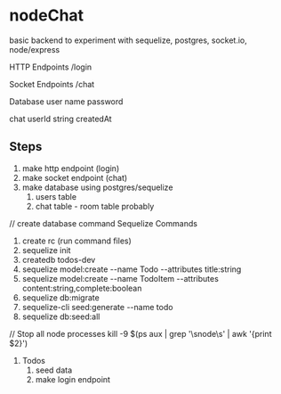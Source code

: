 # nodeChat
basic backend to experiment with sequelize, postgres, socket.io, node/express


HTTP Endpoints
/login


Socket Endpoints
/chat


Database
user
  name password

chat
  userId string createdAt

## Steps

1. make http endpoint (login)
2. make socket endpoint (chat)
3. make database using postgres/sequelize
   1. users table
   2. chat table - room table probably


// create database command
Sequelize Commands
1. create rc (run command files)
2. sequelize init
3. createdb todos-dev
4. sequelize model:create --name Todo --attributes title:string
5. sequelize model:create --name TodoItem --attributes content:string,complete:boolean
6. sequelize db:migrate
7. sequelize-cli seed:generate --name todo
8. sequelize db:seed:all



// Stop all node processes
kill -9 $(ps aux | grep '\snode\s' | awk '{print $2}')

1. Todos
   1. seed data
   2. make login endpoint